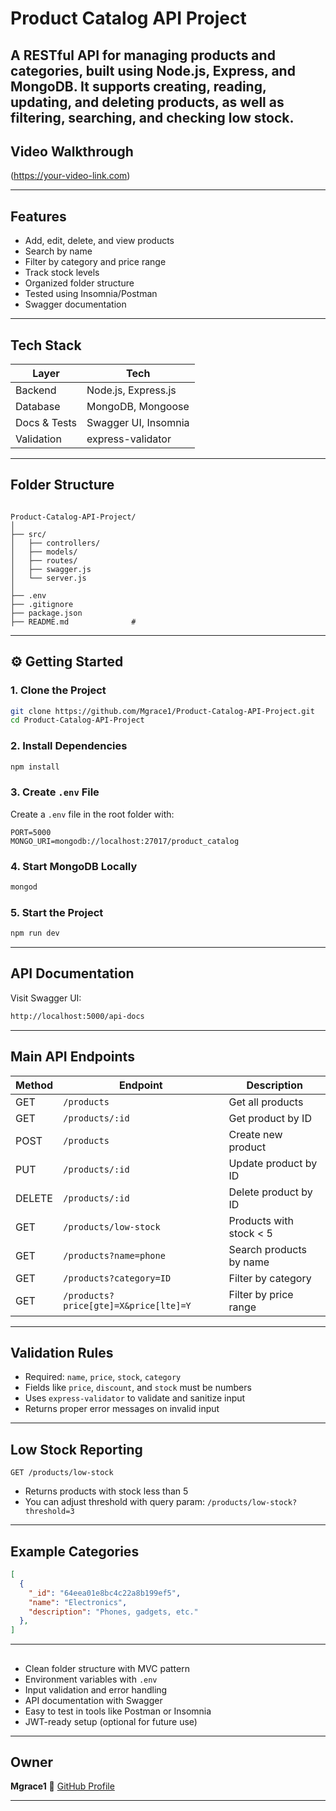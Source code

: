 # Product Catalog API Project

A RESTful API for managing products and categories, built using **Node.js**, **Express**, and **MongoDB**. It supports creating, reading, updating, and deleting products, as well as filtering, searching, and checking low stock.
---

##  Video Walkthrough  
(https://your-video-link.com)

---

##  Features

- Add, edit, delete, and view products
- Search by name
- Filter by category and price range
- Track stock levels 
- Organized folder structure
- Tested using Insomnia/Postman
- Swagger documentation

---

## Tech Stack

| Layer        | Tech                 |
|--------------|----------------------|
| Backend      | Node.js, Express.js  |
| Database     | MongoDB, Mongoose    |
| Docs & Tests | Swagger UI, Insomnia |
| Validation   | express-validator    |

---

##  Folder Structure

```

Product-Catalog-API-Project/
│
├── src/
│   ├── controllers/       
│   ├── models/         
│   ├── routes/           
│   ├── swagger.js         
│   └── server.js          
│
├── .env                
├── .gitignore
├── package.json
├── README.md              # 

````

---

## ⚙️ Getting Started

### 1. Clone the Project

```bash
git clone https://github.com/Mgrace1/Product-Catalog-API-Project.git
cd Product-Catalog-API-Project
````

### 2. Install Dependencies

```bash
npm install
```

### 3. Create `.env` File

Create a `.env` file in the root folder with:

```
PORT=5000
MONGO_URI=mongodb://localhost:27017/product_catalog
```

### 4. Start MongoDB Locally

```bash
mongod
```

### 5. Start the Project

```bash
npm run dev
```
---

## API Documentation

Visit Swagger UI:

```bash
http://localhost:5000/api-docs
```

---

##  Main API Endpoints

| Method | Endpoint                              | Description             |
| ------ | ------------------------------------- | ----------------------- |
| GET    | `/products`                           | Get all products        |
| GET    | `/products/:id`                       | Get product by ID       |
| POST   | `/products`                           | Create new product      |
| PUT    | `/products/:id`                       | Update product by ID    |
| DELETE | `/products/:id`                       | Delete product by ID    |
| GET    | `/products/low-stock`                 | Products with stock < 5 |
| GET    | `/products?name=phone`                | Search products by name |
| GET    | `/products?category=ID`               | Filter by category      |
| GET    | `/products?price[gte]=X&price[lte]=Y` | Filter by price range   |

---


##  Validation Rules

* Required: `name`, `price`, `stock`, `category`
* Fields like `price`, `discount`, and `stock` must be numbers
* Uses `express-validator` to validate and sanitize input
* Returns proper error messages on invalid input

---

##  Low Stock Reporting

```http
GET /products/low-stock
```

* Returns products with stock less than 5
* You can adjust threshold with query param:
  `/products/low-stock?threshold=3`

---

##  Example Categories

```json
[
  {
    "_id": "64eea01e8bc4c22a8b199ef5",
    "name": "Electronics",
    "description": "Phones, gadgets, etc."
  },
]
```
---

##

* Clean folder structure with MVC pattern
* Environment variables with `.env`
* Input validation and error handling
* API documentation with Swagger
* Easy to test in tools like Postman or Insomnia
* JWT-ready setup (optional for future use)

---

##  Owner

**Mgrace1**
🔗 [GitHub Profile](https://github.com/Mgrace1)

---



